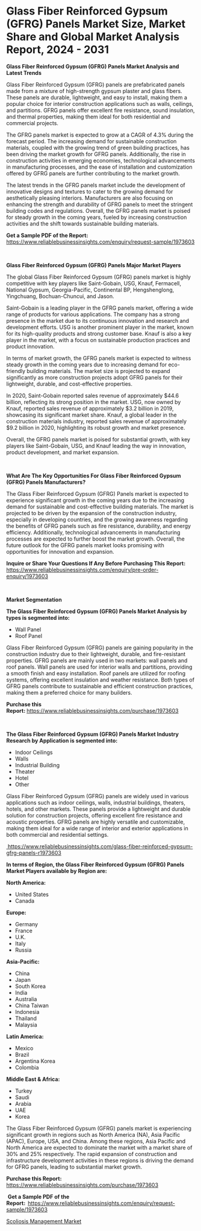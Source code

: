 <p><h1>Glass Fiber Reinforced Gypsum (GFRG) Panels Market Size, Market Share and Global Market Analysis Report, 2024 - 2031</h1></p><p><strong>Glass Fiber Reinforced Gypsum (GFRG) Panels Market Analysis and Latest Trends</strong></p>
<p><p>Glass Fiber Reinforced Gypsum (GFRG) panels are prefabricated panels made from a mixture of high-strength gypsum plaster and glass fibers. These panels are durable, lightweight, and easy to install, making them a popular choice for interior construction applications such as walls, ceilings, and partitions. GFRG panels offer excellent fire resistance, sound insulation, and thermal properties, making them ideal for both residential and commercial projects.</p><p>The GFRG panels market is expected to grow at a CAGR of 4.3% during the forecast period. The increasing demand for sustainable construction materials, coupled with the growing trend of green building practices, has been driving the market growth for GFRG panels. Additionally, the rise in construction activities in emerging economies, technological advancements in manufacturing processes, and the ease of installation and customization offered by GFRG panels are further contributing to the market growth.</p><p>The latest trends in the GFRG panels market include the development of innovative designs and textures to cater to the growing demand for aesthetically pleasing interiors. Manufacturers are also focusing on enhancing the strength and durability of GFRG panels to meet the stringent building codes and regulations. Overall, the GFRG panels market is poised for steady growth in the coming years, fueled by increasing construction activities and the shift towards sustainable building materials.</p></p>
<p><strong>Get a Sample PDF of the Report:&nbsp;</strong> <a href="https://www.reliablebusinessinsights.com/enquiry/request-sample/1973603">https://www.reliablebusinessinsights.com/enquiry/request-sample/1973603</a></p>
<p>&nbsp;</p>
<p><strong>Glass Fiber Reinforced Gypsum (GFRG) Panels Major Market Players</strong></p>
<p><p>The global Glass Fiber Reinforced Gypsum (GFRG) panels market is highly competitive with key players like Saint-Gobain, USG, Knauf, Fermacell, National Gypsum, Georgia-Pacific, Continental BP, Hengshenglong, Yingchuang, Bochuan-Chuncui, and Jason.</p><p>Saint-Gobain is a leading player in the GFRG panels market, offering a wide range of products for various applications. The company has a strong presence in the market due to its continuous innovation and research and development efforts. USG is another prominent player in the market, known for its high-quality products and strong customer base. Knauf is also a key player in the market, with a focus on sustainable production practices and product innovation.</p><p>In terms of market growth, the GFRG panels market is expected to witness steady growth in the coming years due to increasing demand for eco-friendly building materials. The market size is projected to expand significantly as more construction projects adopt GFRG panels for their lightweight, durable, and cost-effective properties.</p><p>In 2020, Saint-Gobain reported sales revenue of approximately $44.6 billion, reflecting its strong position in the market. USG, now owned by Knauf, reported sales revenue of approximately $3.2 billion in 2019, showcasing its significant market share. Knauf, a global leader in the construction materials industry, reported sales revenue of approximately $9.2 billion in 2020, highlighting its robust growth and market presence.</p><p>Overall, the GFRG panels market is poised for substantial growth, with key players like Saint-Gobain, USG, and Knauf leading the way in innovation, product development, and market expansion.</p></p>
<p>&nbsp;</p>
<p><strong>What Are The Key Opportunities For Glass Fiber Reinforced Gypsum (GFRG) Panels Manufacturers?</strong></p>
<p><p>The Glass Fiber Reinforced Gypsum (GFRG) Panels market is expected to experience significant growth in the coming years due to the increasing demand for sustainable and cost-effective building materials. The market is projected to be driven by the expansion of the construction industry, especially in developing countries, and the growing awareness regarding the benefits of GFRG panels such as fire resistance, durability, and energy efficiency. Additionally, technological advancements in manufacturing processes are expected to further boost the market growth. Overall, the future outlook for the GFRG panels market looks promising with opportunities for innovation and expansion.</p></p>
<p><strong>Inquire or Share Your Questions If Any Before Purchasing This Report:</strong> <a href="https://www.reliablebusinessinsights.com/enquiry/pre-order-enquiry/1973603">https://www.reliablebusinessinsights.com/enquiry/pre-order-enquiry/1973603</a></p>
<p>&nbsp;</p>
<p><strong>Market Segmentation</strong></p>
<p><strong>The Glass Fiber Reinforced Gypsum (GFRG) Panels Market Analysis by types is segmented into:</strong></p>
<p><ul><li>Wall Panel</li><li>Roof Panel</li></ul></p>
<p><p>Glass Fiber Reinforced Gypsum (GFRG) panels are gaining popularity in the construction industry due to their lightweight, durable, and fire-resistant properties. GFRG panels are mainly used in two markets: wall panels and roof panels. Wall panels are used for interior walls and partitions, providing a smooth finish and easy installation. Roof panels are utilized for roofing systems, offering excellent insulation and weather resistance. Both types of GFRG panels contribute to sustainable and efficient construction practices, making them a preferred choice for many builders.</p></p>
<p><strong>Purchase this Report:&nbsp;</strong><a href="https://www.reliablebusinessinsights.com/purchase/1973603">https://www.reliablebusinessinsights.com/purchase/1973603</a></p>
<p>&nbsp;</p>
<p><strong>The Glass Fiber Reinforced Gypsum (GFRG) Panels Market Industry Research by Application is segmented into:</strong></p>
<p><ul><li>Indoor Ceilings</li><li>Walls</li><li>Industrial Building</li><li>Theater</li><li>Hotel</li><li>Other</li></ul></p>
<p><p>Glass Fiber Reinforced Gypsum (GFRG) panels are widely used in various applications such as indoor ceilings, walls, industrial buildings, theaters, hotels, and other markets. These panels provide a lightweight and durable solution for construction projects, offering excellent fire resistance and acoustic properties. GFRG panels are highly versatile and customizable, making them ideal for a wide range of interior and exterior applications in both commercial and residential settings.</p></p>
<p><a href="https://www.reliablebusinessinsights.com/glass-fiber-reinforced-gypsum-gfrg-panels-r1973603">&nbsp;https://www.reliablebusinessinsights.com/glass-fiber-reinforced-gypsum-gfrg-panels-r1973603</a></p>
<p><strong>In terms of Region, the Glass Fiber Reinforced Gypsum (GFRG) Panels Market Players available by Region are:</strong></p>
<p>
    <p> <strong> North America: </strong>
        <ul>
            <li>United States</li>
            <li>Canada</li>
        </ul>
        </p> 
    <p> <strong> Europe: </strong>
        <ul>
            <li>Germany</li>
            <li>France</li>
            <li>U.K.</li>
            <li>Italy</li>
            <li>Russia</li>
        </ul>
        </p> 
    <p> <strong> Asia-Pacific: </strong>
        <ul>
            <li>China</li>
            <li>Japan</li>
            <li>South Korea</li>
            <li>India</li>
            <li>Australia</li>
            <li>China Taiwan</li>
            <li>Indonesia</li>
            <li>Thailand</li>
            <li>Malaysia</li>
        </ul>
        </p> 
    <p> <strong> Latin America: </strong>
        <ul>
            <li>Mexico</li>
            <li>Brazil</li>
            <li>Argentina Korea</li>
            <li>Colombia</li>
        </ul>
        </p> 
    <p> <strong> Middle East & Africa: </strong>
        <ul>
            <li>Turkey</li>
            <li>Saudi</li>
            <li>Arabia</li>
            <li>UAE</li>
            <li>Korea</li>
        </ul>
    </p>
    </p>
<p><p>The Glass Fiber Reinforced Gypsum (GFRG) panels market is experiencing significant growth in regions such as North America (NA), Asia Pacific (APAC), Europe, USA, and China. Among these regions, Asia Pacific and North America are expected to dominate the market with a market share of 30% and 25% respectively. The rapid expansion of construction and infrastructure development activities in these regions is driving the demand for GFRG panels, leading to substantial market growth.</p></p>
<p><strong>Purchase this Report: </strong><a href="https://www.reliablebusinessinsights.com/purchase/1973603">https://www.reliablebusinessinsights.com/purchase/1973603</a></p>
<p>&nbsp;<strong>Get a Sample PDF of the Report:&nbsp;&nbsp;</strong><a href="https://www.reliablebusinessinsights.com/enquiry/request-sample/1973603">https://www.reliablebusinessinsights.com/enquiry/request-sample/1973603</a></p>
<p><strong></strong></p>
<p><p><a href="https://issuu.com/reportprime-2/docs/scoliosis-management-market-size-2030.pptx">Scoliosis Management Market</a></p></p>